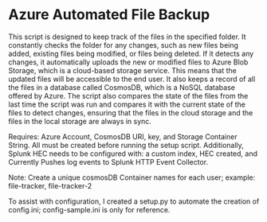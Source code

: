 # Azure Automated File Backup
This script is designed to keep track of the files in the specified folder. It constantly checks the folder for any changes, such as new files being added, existing files being modified, or files being deleted. If it detects any changes, it automatically uploads the new or modified files to Azure Blob Storage, which is a cloud-based storage service. This means that the updated files will be accessible to the end user. It also keeps a record of all the files in a database called CosmosDB, which is a NoSQL database offered by Azure. The script also compares the state of the files from the last time the script was run and compares it with the current state of the files to detect changes, ensuring that the files in the cloud storage and the files in the local storage are always in sync.

Requires: Azure Account, CosmosDB URI, key, and Storage Container String. All must be created before running the setup script. Additionally, Splunk HEC needs to be configured with: a custom index, HEC created, and Currently Pushes log events to Splunk HTTP Event Collector. 

Note: Create a unique cosmosDB Container names for each user; example: file-tracker, file-tracker-2

To assist with configuration, I created a setup.py to automate the creation of config.ini; config-sample.ini is only for reference.


